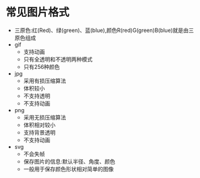 # 常见图片格式
- 三原色:红(Red)、绿(green)、蓝(blue),颜色R(red)G(green)B(blue)就是由三原色组成
- gif
    - 支持动画
    - 只有全透明和不透明两种模式
    - 只有256种颜色
- jpg
    - 采用有损压缩算法
    - 体积较小
    - 不支持透明
    - 不支持动画
- png 
    - 采用无损压缩算法
    - 体积相对较小
    - 支持背景透明
    - 不支持动画
- svg
    - 不会失帧
    - 保存图片的信息:默认半径、角度、颜色
    - 一般用于保存颜色形状相对简单的图像